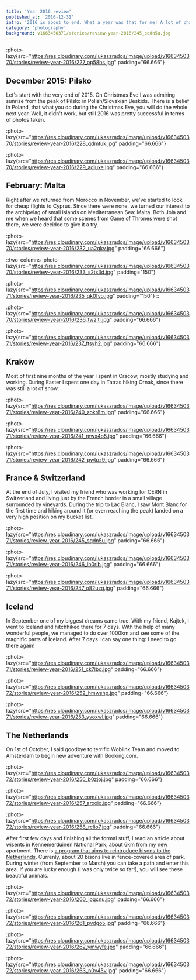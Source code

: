 ```yaml
---
title: 'Year 2016 review'
published_at: '2016-12-31'
intro: '2016 is about to end. What a year was that for me! A lot of changes, fullfilled dreams and new challenges. Here I present the most important photograhic events during last year.'
category: 'photography'
background: v1663450371/stories/review-year-2016/245_sqdn5u.jpg
---
```


:photo-lazy{src="https://res.cloudinary.com/lukaszrados/image/upload/v1663450370/stories/review-year-2016/227_op58hs.jpg" padding="66.666"}

## December 2015: Pilsko

Let's start with the very end of 2015. On Christmas Eve I was admiring sunrise from the peak of Pilsko in Polish/Slovakian Beskids. There is a belief in Poland, that what you do during the Christmas Eve, you will do the whole next year. Well, it didn't work, but still 2016 was pretty successful in terms of photos taken.

:photo-lazy{src="https://res.cloudinary.com/lukaszrados/image/upload/v1663450370/stories/review-year-2016/228_qdmtuk.jpg" padding="66.666"}

:photo-lazy{src="https://res.cloudinary.com/lukaszrados/image/upload/v1663450370/stories/review-year-2016/229_adluxe.jpg" padding="66.666"}

## February: Malta

Right after we returned from Morocco in November, we've started to look for cheap flights to Cyprus. Since there were none, we turned our interest to the archipelag of small islands on Mediterranean Sea: Malta. Both Jola and me when we heard that some scenes from Game of Thrones were shot there, we were decided to give it a try.

:photo-lazy{src="https://res.cloudinary.com/lukaszrados/image/upload/v1663450370/stories/review-year-2016/232_ua2qkv.jpg" padding="66.666"}

::two-columns
:photo-lazy{src="https://res.cloudinary.com/lukaszrados/image/upload/v1663450370/stories/review-year-2016/233_s2ts3d.jpg" padding="150"}

:photo-lazy{src="https://res.cloudinary.com/lukaszrados/image/upload/v1663450371/stories/review-year-2016/235_qk0fvo.jpg" padding="150"}
::

:photo-lazy{src="https://res.cloudinary.com/lukaszrados/image/upload/v1663450370/stories/review-year-2016/236_twziti.jpg" padding="66.666"}

:photo-lazy{src="https://res.cloudinary.com/lukaszrados/image/upload/v1663450371/stories/review-year-2016/237_ftsyh2.jpg" padding="66.666"}

## Kraków

Most of first nine months of the year I spent in Cracow, mostly studying and working. During Easter I spent one day in Tatras hiking Ornak, since there was still a lot of snow.

:photo-lazy{src="https://res.cloudinary.com/lukaszrados/image/upload/v1663450371/stories/review-year-2016/240_zokr8m.jpg" padding="66.666"}

:photo-lazy{src="https://res.cloudinary.com/lukaszrados/image/upload/v1663450371/stories/review-year-2016/241_mwx4o5.jpg" padding="66.666"}

:photo-lazy{src="https://res.cloudinary.com/lukaszrados/image/upload/v1663450371/stories/review-year-2016/242_pwtpz9.jpg" padding="66.666"}

## France & Switzerland

At the end of July, I visited my friend who was working for CERN in Switzerland and living just by the French border in a small village surrounded by vineyards. During the trip to Lac Blanc, I saw Mont Blanc for the first time and hiking around it (or even reaching the peak) landed on a very high position on my bucket list.

:photo-lazy{src="https://res.cloudinary.com/lukaszrados/image/upload/v1663450371/stories/review-year-2016/245_sqdn5u.jpg" padding="66.666"}

:photo-lazy{src="https://res.cloudinary.com/lukaszrados/image/upload/v1663450371/stories/review-year-2016/246_lh0rib.jpg" padding="66.666"}

:photo-lazy{src="https://res.cloudinary.com/lukaszrados/image/upload/v1663450371/stories/review-year-2016/247_o82uzq.jpg" padding="66.666"}

## Iceland

In September one of my biggest dreams came true. With my friend, Kajtek, I went to Iceland and hitchhiked there for 7 days. With the help of many wonderful people, we managed to do over 1000km and see some of the magnific parts of Iceland. After 7 days I can say one thing: I need to go there again!

:photo-lazy{src="https://res.cloudinary.com/lukaszrados/image/upload/v1663450371/stories/review-year-2016/251_ck7lbd.jpg" padding="66.666"}

:photo-lazy{src="https://res.cloudinary.com/lukaszrados/image/upload/v1663450372/stories/review-year-2016/252_hmwshp.jpg" padding="66.666"}

:photo-lazy{src="https://res.cloudinary.com/lukaszrados/image/upload/v1663450371/stories/review-year-2016/253_yvoxwl.jpg" padding="66.666"}

## The Netherlands

On 1st of October, I said goodbye to terrific Woblink Team and moved to Amsterdam to begin new adventure with Booking.com.

:photo-lazy{src="https://res.cloudinary.com/lukaszrados/image/upload/v1663450372/stories/review-year-2016/256_b0zjoj.jpg" padding="66.666"}

:photo-lazy{src="https://res.cloudinary.com/lukaszrados/image/upload/v1663450372/stories/review-year-2016/257_arxoio.jpg" padding="66.666"}

:photo-lazy{src="https://res.cloudinary.com/lukaszrados/image/upload/v1663450372/stories/review-year-2016/258_rclio7.jpg" padding="66.666"}

After first few days and finishing all the formal stuff, I read an article about wisents in Kennemerduinen National Park, about 6km from my new apartment. There is [a program that aims to reintroduce bisons to the Netherlands](https://www.wisenten.nl/nl). Currenly, about 20 bisons live in fence-covered area of park. During winter (from September to March) you can take a path and enter this area. If you are lucky enough (I was only twice so far!), you will see these beautiful animals.

:photo-lazy{src="https://res.cloudinary.com/lukaszrados/image/upload/v1663450372/stories/review-year-2016/260_joqcnu.jpg" padding="66.666"}

:photo-lazy{src="https://res.cloudinary.com/lukaszrados/image/upload/v1663450372/stories/review-year-2016/261_pvdgo5.jpg" padding="66.666"}

:photo-lazy{src="https://res.cloudinary.com/lukaszrados/image/upload/v1663450372/stories/review-year-2016/262_ymwyfe.jpg" padding="66.666"}

:photo-lazy{src="https://res.cloudinary.com/lukaszrados/image/upload/v1663450372/stories/review-year-2016/263_n0v45v.jpg" padding="66.666"}
